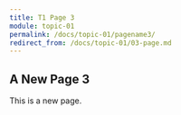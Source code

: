 ```yaml
---
title: T1 Page 3
module: topic-01
permalink: /docs/topic-01/pagename3/
redirect_from: /docs/topic-01/03-page.md
---
```


## A New Page 3

This is a new page.
